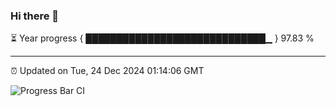 ### Hi there 👋

⏳ Year progress { █████████████████████████████▁ } 97.83 %

---

⏰ Updated on Tue, 24 Dec 2024 01:14:06 GMT

![Progress Bar CI](https://github.com/JuvenileQ/Progress-Bar-CI/workflows/main/badge.svg)
